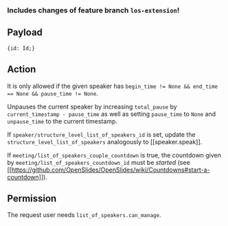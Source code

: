 ### Includes changes of feature branch `los-extension`!

## Payload
```
{id: Id;}
```

## Action
It is only allowed if the given speaker has `begin_time != None && end_time == None && pause_time != None`.

Unpauses the current speaker by increasing `total_pause` by `current_timestamp - pause_time` as well as setting `pause_time` to `None` and `unpause_time` to the current timestamp.

If `speaker/structure_level_list_of_speakers_id` is set, update the `structure_level_list_of_speakers` analogously to [[speaker.speak]].

If `meeting/list_of_speakers_couple_countdown` is true, the countdown given by
`meeting/list_of_speakers_countdown_id` must be *started* (see
[[https://github.com/OpenSlides/OpenSlides/wiki/Countdowns#start-a-countdown]]).

## Permission
The request user needs `list_of_speakers.can_manage`.
